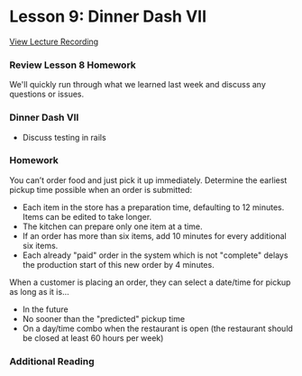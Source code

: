 # Lesson 9: Dinner Dash VII

[View Lecture Recording](https://miamioh.webex.com/miamioh/ldr.php?RCID=fe87f80f280f9b943de5b5b80948a5df)

### Review Lesson 8 Homework

We'll quickly run through what we learned last week and discuss any questions or issues.

### Dinner Dash VII

- Discuss testing in rails

### Homework

You can’t order food and just pick it up immediately. Determine the earliest pickup time possible when an order is submitted:

- Each item in the store has a preparation time, defaulting to 12 minutes. Items can be edited to take longer.
- The kitchen can prepare only one item at a time.
- If an order has more than six items, add 10 minutes for every additional six items.
- Each already "paid" order in the system which is not "complete" delays the production start of this new order by 4 minutes.

When a customer is placing an order, they can select a date/time for pickup as long as it is...

- In the future
- No sooner than the "predicted" pickup time
- On a day/time combo when the restaurant is open (the restaurant should be closed at least 60 hours per week)

### Additional Reading
